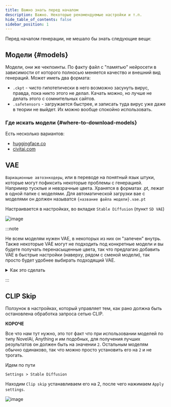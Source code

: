 ```yaml
---
title: Важно знать перед началом
description: Важно. Некоторые рекомендуемые настройки и т.п. 
hide_table_of_contents: false
sidebar_position: 1
---
```

Перед началом генерации, не мешало бы знать следующие вещи:

## Модели {#models}

Модели, они же чекпоинты. По факту файл с "памятью" нейросети в зависимости от которого полносью меняется качество и внешний вид генераций. 
Может иметь два формата:
* `.ckpt` - чисто гипотетически в него возможно засунуть вирус, правда, пока никто этого не делал. Качать можно, но лучше не делать этого с сомнительных сайтов.
* `.safetensors` - загружается быстрее, и записать туда вирус уже даже в теории не выйдет. Их можно вообще спокойно использовать.

### Где искать модели {#where-to-download-models}

Есть несколько вариантов:
* [huggingface.co](https://huggingface.co/models)
* [civitai.com](https://civitai.com/)

## VAE

`Вариационные автоэнкодеры`, или в переводе на понятный язык штуки, которые могут пофиксить некоторые проблемы с генерацией. Например тусклые и невзрачные цвета. Хранятся в форматах .pt, лежат в одной папке с моделями. Для автоматической загрузки вае с моделями он должен называтся `{название файла модели}.vae.pt` 

Настраивается в настройках, во вкладке `Stable Diffusion` (пункт `SD VAE`)

![image](https://i.imgur.com/caziQpD.png)

:::note

Не всем моделям нужен VAE, в некоторых из них он "запечен" внутрь. Также некоторые VAE могут не подходить под конкретные модели и вы будете получать перенасыщенные цвета, так что предлагаю добавить VAE в быстрые настройки (наверху, рядом с сменой модели), так просто будет удобнее выбирать подходящий VAE.

<details>
<summary>Как это сделать</summary>
<div>
Идем по пути 

`Settings > User Interface > Quicksettings list`

Через запятую от `sd_model_checkpoint` добавляем `sd_vae`, после чего нажимаем `Apply settings` и `Reload UI`

![image](https://i.imgur.com/Qv3ITJX.png)

Готово.

![image](https://i.imgur.com/1NfTtqB.png)

</div>
</details>

:::

## CLIP Skip
Ползунок в настройках, который управляет тем, как рано должна быть остановлена обработка запроса сетью CLIP.

**КОРОЧЕ**

Все что нам тут нужно, это тот факт что при использовании моделей по типу NovelAi, Anything и им подобных, для получения лучших результатов он должен быть на значении `2`. Остальным моделям обычно одинаково, так что можно просто установить его на `2` и не трогать.

Идем по пути 

`Settings > Stable Diffusion`

Находим `Clip skip` устанавливаем его на 2, после чего нажимаем  `Apply settings`.

![image](https://i.imgur.com/wZj8zXj.png)